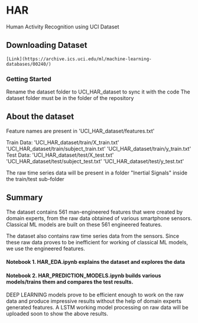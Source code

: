# HAR

Human Activity Recognition using UCI Dataset

## Downloading Dataset

```
[Link](https://archive.ics.uci.edu/ml/machine-learning-databases/00240/)
```

### Getting Started

Rename the dataset folder to UCI_HAR_dataset to sync it with the code
The dataset folder must be in the folder of the repository



## About the dataset

Feature names are present in 'UCI_HAR_dataset/features.txt'

Train Data:
        'UCI_HAR_dataset/train/X_train.txt'
        'UCI_HAR_dataset/train/subject_train.txt'
        'UCI_HAR_dataset/train/y_train.txt'
Test Data:
        'UCI_HAR_dataset/test/X_test.txt'
        'UCI_HAR_dataset/test/subject_test.txt'
        'UCI_HAR_dataset/test/y_test.txt'

The raw time series data will be present in a folder "Inertial Signals" inside the train/test sub-folder

## Summary

The dataset contains 561 man-engineered features that were created by domain experts, from the raw data obtained of various smartphone sensors.
Classical ML models are built on these 561 engineered features.

The dataset also contains raw time series data from the sensors. Since these raw data proves to be inefficient for working of classical ML models, we use the engineered features.

#### Notebook 1. HAR_EDA.ipynb explains the dataset and explores the data

#### Notebook 2. HAR_PREDICTION_MODELS.ipynb builds various models/trains them and compares the test results.

DEEP LEARNING models prove to be efficient enough to work on the raw data and produce impressive results without the help of domain experts generated features.
A LSTM working model processing on raw data will be uploaded soon to show the above results.
